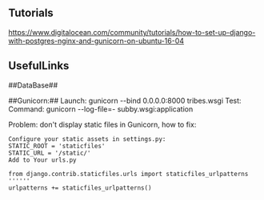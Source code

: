 ## Tutorials ##
https://www.digitalocean.com/community/tutorials/how-to-set-up-django-with-postgres-nginx-and-gunicorn-on-ubuntu-16-04

## UsefulLinks ##

##DataBase##

##Gunicorn:##
Launch: gunicorn --bind 0.0.0.0:8000 tribes.wsgi
Test: Command: gunicorn --log-file=- subby.wsgi:application

Problem: don't display static files in Gunicorn, how to fix: 
```pip install dj-static
Configure your static assets in settings.py:
STATIC_ROOT = 'staticfiles'
STATIC_URL = '/static/'
Add to Your urls.py

from django.contrib.staticfiles.urls import staticfiles_urlpatterns
''''''
urlpatterns += staticfiles_urlpatterns()
```
